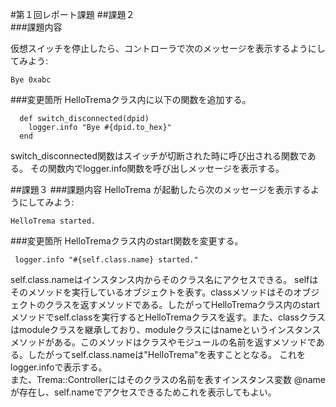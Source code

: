 #第１回レポート課題
##課題２  
###課題内容  

仮想スイッチを停止したら、コントローラで次のメッセージを表示するようにしてみよう:
```
Bye 0xabc
```
###変更箇所
HelloTremaクラス内に以下の関数を追加する。  
```
  def switch_disconnected(dpid)  
    logger.info "Bye #{dpid.to_hex}"  
  end  

```
switch_disconnected関数はスイッチが切断された時に呼び出される関数である。
その関数内でlogger.info関数を呼び出しメッセージを表示する。

##課題３
###課題内容
HelloTrema が起動したら次のメッセージを表示するようにしてみよう:
```
HelloTrema started.
```
###変更箇所
HelloTremaクラス内のstart関数を変更する。
```
 logger.info "#{self.class.name} started."
```
self.class.nameはインスタンス内からそのクラス名にアクセスできる。
selfはそのメソッドを実行しているオブジェクトを表す。classメソッドはそのオブジェクトのクラスを返すメソッドである。したがってHelloTremaクラス内のstartメソッドでself.classを実行するとHelloTremaクラスを返す。また、classクラスはmoduleクラスを継承しており、moduleクラスにはnameというインスタンスメソッドがある。このメソッドはクラスやモジュールの名前を返すメソッドである。したがってself.class.nameは"HelloTrema"を表すこととなる。
これをlogger.infoで表示する。  
また、Trema::Controllerにはそのクラスの名前を表すインスタンス変数
@nameが存在し、self.nameでアクセスできるためこれを表示してもよい。

